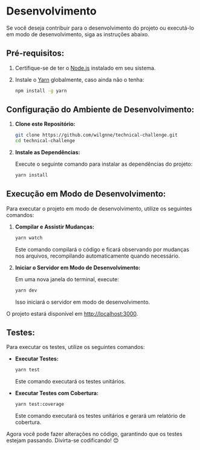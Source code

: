 # Desenvolvimento

Se você deseja contribuir para o desenvolvimento do projeto ou executá-lo em modo de desenvolvimento, siga as instruções abaixo.

## Pré-requisitos:

1. Certifique-se de ter o [Node.js](https://nodejs.org/) instalado em seu sistema.
2. Instale o [Yarn](https://yarnpkg.com/) globalmente, caso ainda não o tenha:

   ```bash
   npm install -g yarn
   ```

## Configuração do Ambiente de Desenvolvimento:

1. **Clone este Repositório:**

   ```bash
   git clone https://github.com/wilgnne/technical-challenge.git
   cd technical-challenge
   ```

2. **Instale as Dependências:**

   Execute o seguinte comando para instalar as dependências do projeto:

   ```bash
   yarn install
   ```

## Execução em Modo de Desenvolvimento:

Para executar o projeto em modo de desenvolvimento, utilize os seguintes comandos:

1. **Compilar e Assistir Mudanças:**

   ```bash
   yarn watch
   ```

   Este comando compilará o código e ficará observando por mudanças nos arquivos, recompilando automaticamente quando necessário.

2. **Iniciar o Servidor em Modo de Desenvolvimento:**

   Em uma nova janela do terminal, execute:

   ```bash
   yarn dev
   ```

   Isso iniciará o servidor em modo de desenvolvimento.

O projeto estará disponível em [http://localhost:3000](http://localhost:3000).

## Testes:

Para executar os testes, utilize os seguintes comandos:

- **Executar Testes:**

  ```bash
  yarn test
  ```

  Este comando executará os testes unitários.

- **Executar Testes com Cobertura:**

  ```bash
  yarn test:coverage
  ```

  Este comando executará os testes unitários e gerará um relatório de cobertura.

Agora você pode fazer alterações no código, garantindo que os testes estejam passando. Divirta-se codificando! 😊